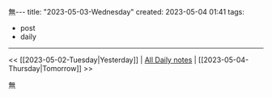 無---
title: "2023-05-03-Wednesday"
created: 2023-05-04 01:41
tags:
- post
- daily
---

<< [[2023-05-02-Tuesday|Yesterday]] | [All Daily notes](/tags/daily) | [[2023-05-04-Thursday|Tomorrow]] >>

無